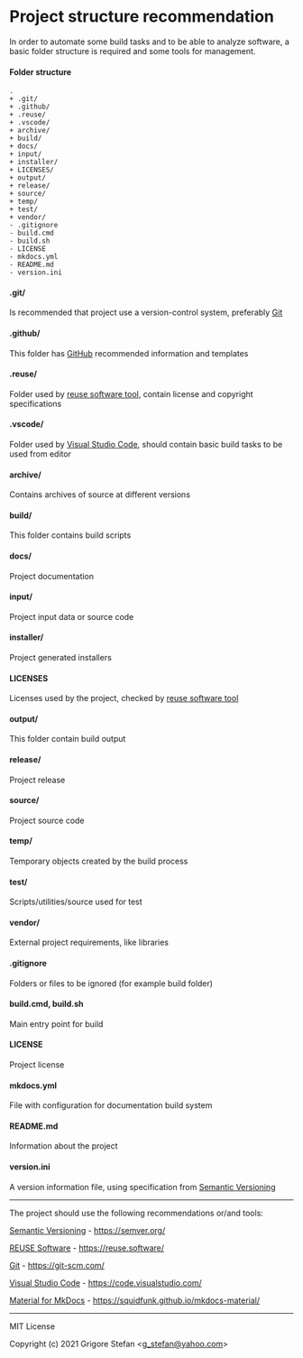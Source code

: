 # Project structure recommendation

In order to automate some build tasks and to be able to analyze software, a basic folder structure is required and some tools for management.

#### Folder structure

``` shell
.
+ .git/
+ .github/
+ .reuse/
+ .vscode/
+ archive/
+ build/
+ docs/
+ input/
+ installer/
+ LICENSES/
+ output/
+ release/
+ source/
+ temp/
+ test/
+ vendor/
- .gitignore
- build.cmd
- build.sh
- LICENSE
- mkdocs.yml
- README.md
- version.ini
```

#### .git/

Is recommended that project use a version-control system, preferably [Git](https://git-scm.com/)

#### .github/

This folder has [GitHub](https://github.com/) recommended information and templates

#### .reuse/

Folder used by [reuse software tool](https://reuse.software/), contain license and copyright specifications

#### .vscode/

Folder used by [Visual Studio Code](https://code.visualstudio.com/), should contain basic build tasks to be used from editor

#### archive/

Contains archives of source at different versions

#### build/

This folder contains build scripts

#### docs/

Project documentation

#### input/

Project input data or source code

#### installer/

Project generated installers

#### LICENSES

Licenses used by the project, checked by [reuse software tool](https://reuse.software/)

#### output/

This folder contain build output

#### release/

Project release

#### source/

Project source code

#### temp/

Temporary objects created by the build process

#### test/

Scripts/utilities/source used for test

#### vendor/

External project requirements, like libraries

#### .gitignore

Folders or files to be ignored (for example build folder)

#### build.cmd, build.sh

Main entry point for build

#### LICENSE

Project license

#### mkdocs.yml

File with configuration for documentation build system

#### README.md

Information about the project

#### version.ini

A version information file, using specification from [Semantic Versioning](https://semver.org/)

- - -

The project should use the following recommendations or/and tools:

[Semantic Versioning](https://semver.org/) \- https://semver.org/

[REUSE Software](https://reuse.software/) \- https://reuse.software/

[Git](https://git-scm.com/) \- https://git-scm.com/

[Visual Studio Code](https://code.visualstudio.com/) \- https://code.visualstudio.com/

[Material for MkDocs](https://squidfunk.github.io/mkdocs-material/) \- https://squidfunk.github.io/mkdocs-material/

- - -

MIT License

Copyright (c) 2021 Grigore Stefan <[g\_stefan@yahoo.com](mailto:g_stefan@yahoo.com)>
